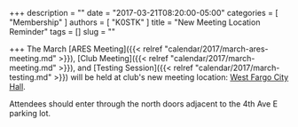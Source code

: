 +++
description = ""
date = "2017-03-21T08:20:00-05:00"
categories = [ "Membership" ]
authors = [ "K0STK" ]
title = "New Meeting Location Reminder"
tags = []
slug = ""

+++
The March [ARES Meeting]({{< relref "calendar/2017/march-ares-meeting.md" >}}),
[Club Meeting]({{< relref "calendar/2017/march-meeting.md" >}}), and
[Testing Session]({{< relref "calendar/2017/march-testing.md" >}}) will be
held at club's new meeting location:
[West Fargo City Hall](/places/west-fargo-city-hall/).

Attendees should enter through the north
doors adjacent to the 4th Ave E parking lot.
<!--more-->
